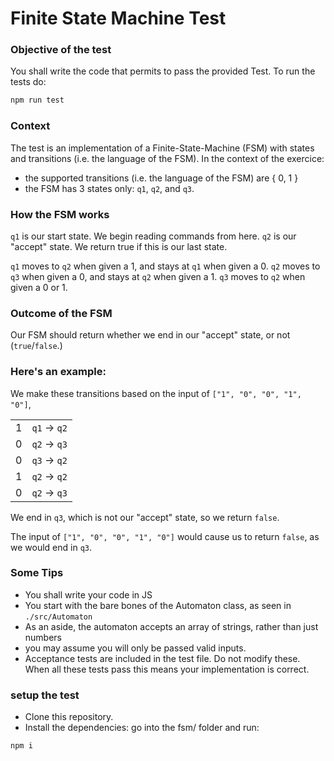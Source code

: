 # Finite State Machine Test

### Objective of the test
You shall write the code that permits to pass the provided Test. To run the tests do:

```bash
npm run test
```

### Context
The test is an implementation of a Finite-State-Machine (FSM) with states and transitions (i.e. the language of the FSM). In the context of the exercice:
- the supported transitions (i.e. the language of the FSM) are { 0, 1 }
- the FSM has 3 states only: `q1`, `q2`, and `q3`.

### How the FSM works
`q1` is our start state. We begin reading commands from here.
`q2` is our "accept" state. We return true if this is our last state.

`q1` moves to `q2` when given a 1, and stays at `q1` when given a 0.
`q2` moves to `q3` when given a 0, and stays at `q2` when given a 1.
`q3` moves to `q2` when given a 0 or 1.

### Outcome of the FSM
Our FSM should return whether we end in our "accept" state, or not (`true`/`false`.)

### Here's an example:
We make these transitions based on the input of `["1", "0", "0", "1", "0"]`,

|     |              |
| --- | ------------ |
| 1   | `q1` -> `q2` |
| 0   | `q2` -> `q3` |
| 0   | `q3` -> `q2` |
| 1   | `q2` -> `q2` |
| 0   | `q2` -> `q3` |

We end in `q3`, which is not our "accept" state, so we return `false`.

The input of `["1", "0", "0", "1", "0"]` would cause us to return `false`, as we would end in `q3`.

### Some Tips
- You shall write your code in JS
- You start with the bare bones of the Automaton class, as seen in `./src/Automaton`
- As an aside, the automaton accepts an array of strings, rather than just numbers
- you may assume you will only be passed valid inputs.
- Acceptance tests are included in the test file. Do not modify these. When all these tests pass this means your implementation is correct.

### setup the test
- Clone this repository.
- Install the dependencies: go into the fsm/ folder and run:
```bash
npm i
```


